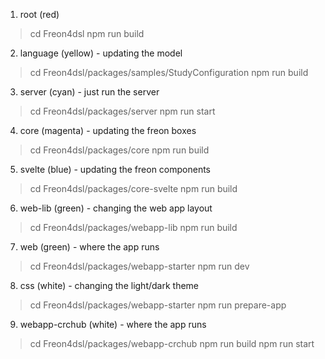 1. root (red)
> cd Freon4dsl
> npm run build

2. language (yellow) - updating the model
> cd Freon4dsl/packages/samples/StudyConfiguration
> npm run build

3. server (cyan) - just run the server
> cd Freon4dsl/packages/server
> npm run start

4. core (magenta) - updating the freon boxes
> cd Freon4dsl/packages/core
> npm run build

5. svelte (blue) - updating the freon components
> cd Freon4dsl/packages/core-svelte
> npm run build

6. web-lib (green) - changing the web app layout
> cd Freon4dsl/packages/webapp-lib
> npm run build

7. web (green) - where the app runs
> cd Freon4dsl/packages/webapp-starter
> npm run dev

8. css (white) - changing the light/dark theme
> cd Freon4dsl/packages/webapp-starter
> npm run prepare-app

9. webapp-crchub (white) - where the app runs
> cd Freon4dsl/packages/webapp-crchub
> npm run build
> npm run start

